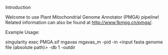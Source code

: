 Introduction

Welcome to use Plant Mitochondrial Genome Annotator (PMGA) pipeline! Related information can also be found at http://www.1kmpg.cn/pmga/.

Example Usage:

singularity exec PMGA.sif mgavas mgavas_m -pid <your projectid> -in <input fasta genome file (absolute path)> -db 1 -outdir <outputdir>
